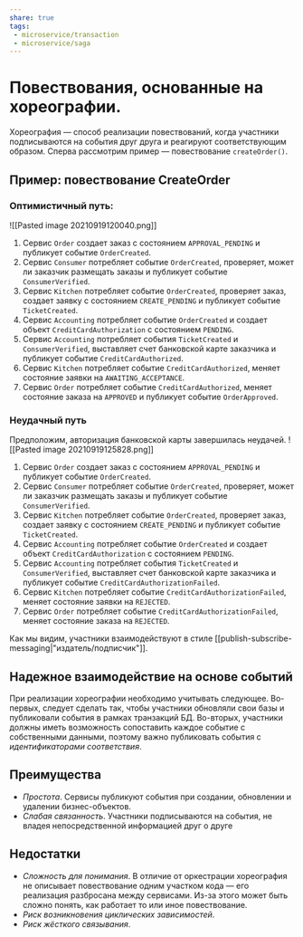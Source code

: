 ```yaml
---
share: true
tags: 
 - microservice/transaction
 - microservice/saga
---
```

# Повествования, основанные на хореографии.
Хореография — способ реализации повествований, когда участники подписываются на события друг друга и реагируют соответствующим образом.
Сперва рассмотрим пример — повествование `createOrder()`.
## Пример: повествование CreateOrder
### Оптимистичный путь:
![[Pasted image 20210919120040.png]]
1. Сервиc `Order` создает заказ с состоянием `APPROVAL_PENDING` и публикует событие `OrderCreated`.
2. Сервис `Consumer` потребляет событие `OrderCreated`, проверяет, может ли заказчик размещать заказы и публикует событие `ConsumerVerified`.
3. Сервис `Kitchen` потребляет событие `OrderCreated`, проверяет заказ, создает заявку с состоянием `CREATE_PENDING` и публикует событие `TicketCreated`.
4. Сервис `Accounting` потребляет событие `OrderCreated` и создает объект `CreditCardAuthorization` с состоянием `PENDING`.
5. Сервис `Accounting` потребляет события `TicketCreated` и `ConsumerVerified`, выставляет счет банковской карте заказчика и публикует событие `CreditCardAuthorized`.
6. Сервис `Kitchen` потребляет событие `CreditCardAuthorized`, меняет состояние заявки на `AWAITING_ACCEPTANCE`.
7. Сервис `Order` потребляет событие `CreditCardAuthorized`, меняет состояние заказа на `APPROVED` и публикует событие `OrderApproved`.
### Неудачный путь
Предположим, авторизация банковской карты завершилась неудачей.
![[Pasted image 20210919125828.png]]
1. Сервиc `Order` создает заказ с состоянием `APPROVAL_PENDING` и публикует событие `OrderCreated`.
2. Сервис `Consumer` потребляет событие `OrderCreated`, проверяет, может ли заказчик размещать заказы и публикует событие `ConsumerVerified`.
3. Сервис `Kitchen` потребляет событие `OrderCreated`, проверяет заказ, создает заявку с состоянием `CREATE_PENDING` и публикует событие `TicketCreated`.
4. Сервис `Accounting` потребляет событие `OrderCreated` и создает объект `CreditCardAuthorization` с состоянием `PENDING`.
5. Сервис `Accounting` потребляет события `TicketCreated` и `ConsumerVerified`, выставляет счет банковской карте заказчика и публикует событие `CreditCardAuthorizationFailed`.
6. Сервис `Kitchen` потребляет событие `CreditCardAuthorizationFailed`, меняет состояние заявки на `REJECTED`.
7. Сервис `Order` потребляет событие `CreditCardAuthorizationFailed`, меняет состояние заказа на `REJECTED`.

Как мы видим, участники взаимодействуют в стиле [[publish-subscribe-messaging|"издатель/подписчик"]].
## Надежное взаимодействие на основе событий
При реализации хореографии необходимо учитывать следующее. Во-первых, следует сделать так, чтобы участники обновляли свои базы и публиковали события в рамках транзакций БД. Во-вторых, участники должны иметь возможность сопоставить каждое событие с собственными данными, поэтому важно публиковать события с *идентификаторами соответствия*.
## Преимущества
+ *Простота*. Сервисы публикуют события при создании, обновлении и удалении бизнес-объектов.
+ *Слабая связанность*. Участники подписываются на события, не владея непосредственной информацией друг о друге
## Недостатки
- *Сложность для понимания*. В отличие от оркестрации хореография не описывает повествование одним участком кода — его реализация разбросана между сервисами. Из-за этого может быть сложно понять, как работает то или иное повествование.
- *Риск возникновения циклических зависимостей*.
- *Риск жёсткого связывания*.